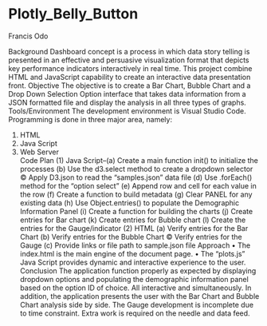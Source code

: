 # Plotly_Belly_Button
Francis Odo

Background 
Dashboard concept is a process in which data story telling is presented in an effective and persuasive visualization format that depicts key performance indicators interactively in real time. This project combine HTML and JavaScript capability to create an interactive data presentation front.
Objective
The objective is to create a Bar Chart, Bubble Chart and a Drop Down Selection Option interface that takes data information from a JSON formatted file and display the analysis in all three types of graphs. 
Tools/Environment
The development environment is Visual Studio Code. Programming is done in three major area, namely:
1.	HTML 
2.	Java Script 
3.	Web Server  
Code Plan
(1)	Java Script–(a) Create a main function init() to initialize the processes
 		(b) Use the d3.select method to create a dropdown selector
		© Apply D3.json to read the “samples.json” data file
		(d) Use .forEach() method for the “option select”
(e) Append row and cell for each value in the row
		(f) Create a function to build metadata
		(g) Clear PANEL for any existing data
		(h) Use Object.entries() to populate the Demographic Information Panel
		(i) Create a function for building the charts
(j) Create entries for Bar chart
(k) Create entries for Bubble chart
(l) Create the entries for the Gauge/indicator
(2) HTML 	(a) Verify entries for the Bar Chart
		(b) Verify entries for the Bubble Chart
		© Verify entries for the Gauge
		(c) Provide links or file path to sample.json file 
 Approach
•	The index.html is the main engine of the document page. 
•	The “plots.js” Java Script provides dynamic and interactive experience to the user.
Conclusion
The application function properly as expected by displaying dropdown options and populating the demographic information panel based on the option ID of choice. All interactive and simultaneously.
 In addition, the application presents the user with the Bar Chart and Bubble Chart analysis side by side. 
The Gauge development is incomplete due to time constraint. Extra work is required on the needle and data feed.
